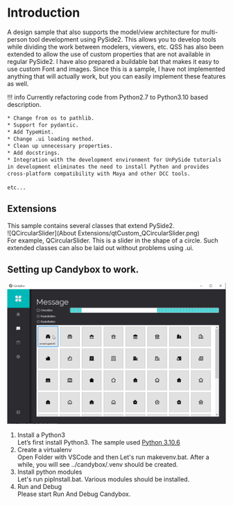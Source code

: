 # Introduction
A design sample that also supports the model/view architecture for multi-person tool development using PySide2.
This allows you to develop tools while dividing the work between modelers, viewers, etc. QSS has also been extended to allow the use of custom properties that are not available in regular PySide2. I have also prepared a buildable bat that makes it easy to use custom Font and images. Since this is a sample, I have not implemented anything that will actually work, but you can easily implement these features as well.

!!! info
    Currently refactoring code from Python2.7 to Python3.10 based description.
    
    * Change from os to pathlib.
    * Support for pydantic.
    * Add TypeHint.
    * Change .ui loading method.
    * Clean up unnecessary properties.
    * Add docstrings.
    * Integration with the development environment for UnPySide tutorials in development eliminates the need to install Python and provides cross-platform compatibility with Maya and other DCC tools.
    
    etc...


## Extensions
This sample contains several classes that extend PySide2.  
![QCircularSlider](About Extensions/qtCustom_QCircularSlider.png)  
For example, QCircularSlider. This is a slider in the shape of a circle. Such extended classes can also be laid out without problems using .ui.  

## Setting up Candybox to work.
![Candybox](screenshot_01.png)

1. Install a Python3  
Let’s first install Python3. The sample used [Python 3.10.6](https://www.python.org/downloads/release/python-3106/)
2. Create a virtualenv  
Open Folder with VSCode and then Let's run makevenv.bat. After a while, you will see ../candybox/.venv should be created.
3. Install python modules  
Let's run pipInstall.bat. Various modules should be installed.
4. Run and Debug  
Please start Run And Debug Candybox.
